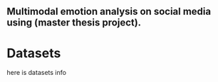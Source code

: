 ## Multimodal emotion analysis on social media using (master thesis project).

# Datasets
here is datasets info
